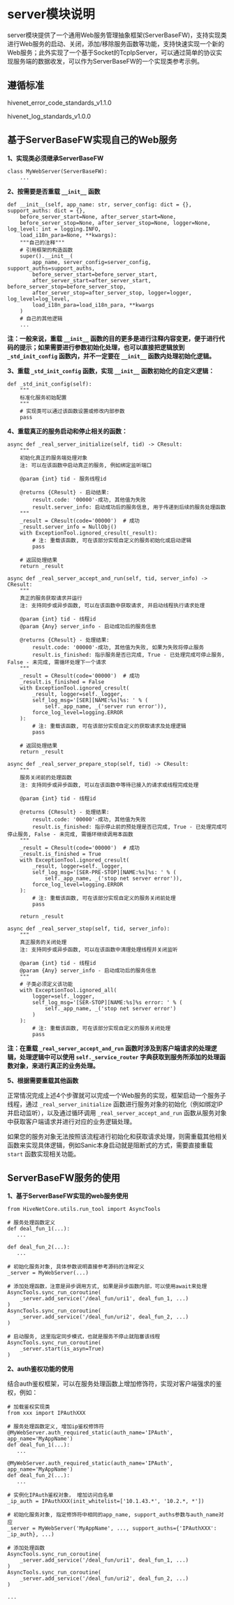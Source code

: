 # server模块说明

server模块提供了一个通用Web服务管理抽象框架(ServerBaseFW)，支持实现类进行Web服务的启动、关闭，添加/移除服务函数等功能，支持快速实现一个新的Web服务；此外实现了一个基于Socket的TcpIpServer，可以通过简单的协议实现服务端的数据收发，可以作为ServerBaseFW的一个实现类参考示例。



## 遵循标准

hivenet_error_code_standards_v1.1.0

hivenet_log_standards_v1.0.0



## 基于ServerBaseFW实现自己的Web服务

**1、实现类必须继承ServerBaseFW**

```
class MyWebServer(ServerBaseFW):
    ...
```



**2、按需要是否重载 `__init__` 函数**

```
def __init__(self, app_name: str, server_config: dict = {}, support_auths: dict = {},
    before_server_start=None, after_server_start=None,
    before_server_stop=None, after_server_stop=None, logger=None, log_level: int = logging.INFO,
    load_i18n_para=None, **kwargs):
    """自己的注释"""
    # 引用框架的构造函数
    super().__init__(
        app_name, server_config=server_config, support_auths=support_auths,
        before_server_start=before_server_start,
        after_server_start=after_server_start, before_server_stop=before_server_stop,
        after_server_stop=after_server_stop, logger=logger, log_level=log_level,
        load_i18n_para=load_i18n_para, **kwargs
    )
    # 自己的其他逻辑
    ...
```

**注：一般来说，重载 `__init__` 函数的目的更多是进行注释内容变更，便于进行代码的提示；如果需要进行参数初始化处理，也可以直接把逻辑放到 `_std_init_config` 函数内，并不一定要在  `__init__` 函数内处理初始化逻辑。**



**3、重载 `_std_init_config` 函数，实现 `__init__` 函数初始化的自定义逻辑：**

```
def _std_init_config(self):
    """
    标准化服务初始配置
    """
    # 实现类可以通过该函数设置或修改内部参数
    pass
```



**4、重载真正的服务启动和停止相关的函数：**

```
async def _real_server_initialize(self, tid) -> CResult:
    """
    初始化真正的服务端处理对象
    注: 可以在该函数中启动真正的服务, 例如绑定监听端口

    @param {int} tid - 服务线程id

    @returns {CResult} - 启动结果:
        result.code: '00000'-成功, 其他值为失败
        result.server_info: 启动成功后的服务信息, 用于传递到后续的服务处理函数
    """
    _result = CResult(code='00000')  # 成功
    _result.server_info = NullObj()
    with ExceptionTool.ignored_cresult(_result):
        # 注: 重载该函数, 可在该部分实现自定义的服务初始化或启动逻辑
        pass

    # 返回处理结果
    return _result

async def _real_server_accept_and_run(self, tid, server_info) -> CResult:
    """
    真正的服务获取请求并运行
    注: 支持同步或异步函数, 可以在该函数中获取请求, 并启动线程执行请求处理

    @param {int} tid - 线程id
    @param {Any} server_info - 启动成功后的服务信息

    @returns {CResult} - 处理结果:
        result.code: '00000'-成功, 其他值为失败, 如果为失败将停止服务
        result.is_finished: 指示服务是否已完成, True - 已处理完成可停止服务, False - 未完成, 需循环处理下一个请求
    """
    _result = CResult(code='00000')  # 成功
    _result.is_finished = False
    with ExceptionTool.ignored_cresult(
        _result, logger=self._logger,
        self_log_msg='[SER][NAME:%s]%s: ' % (
            self._app_name, _('server run error')),
        force_log_level=logging.ERROR
    ):
        # 注: 重载该函数, 可在该部分实现自定义的获取请求及处理逻辑
        pass

    # 返回处理结果
    return _result

async def _real_server_prepare_stop(self, tid) -> CResult:
    """
    服务关闭前的处理函数
    注: 支持同步或异步函数, 可以在该函数中等待已接入的请求或线程完成处理

    @param {int} tid - 线程id

    @returns {CResult} - 处理结果:
        result.code: '00000'-成功, 其他值为失败
        result.is_finished: 指示停止前的预处理是否已完成, True - 已处理完成可停止服务, False - 未完成, 需循环继续调用本函数
    """
    _result = CResult(code='00000')  # 成功
    _result.is_finished = True
    with ExceptionTool.ignored_cresult(
        _result, logger=self._logger,
        self_log_msg='[SER-PRE-STOP][NAME:%s]%s: ' % (
            self._app_name, _('stop net server error')),
        force_log_level=logging.ERROR
    ):
        # 注: 重载该函数, 可在该部分实现自定义的服务关闭前处理
        pass

    return _result

async def _real_server_stop(self, tid, server_info):
    """
    真正服务的关闭处理
    注: 支持同步或异步函数, 可以在该函数中清理处理线程并关闭监听

    @param {int} tid - 线程id
    @param {Any} server_info - 启动成功后的服务信息
    """
    # 子类必须定义该功能
    with ExceptionTool.ignored_all(
        logger=self._logger,
        self_log_msg='[SER-STOP][NAME:%s]%s error: ' % (
            self._app_name, _('stop net server error')
        )
    ):
        # 注: 重载该函数, 可在该部分实现自定义的服务关闭处理
        pass
```

**注：在重载 `_real_server_accept_and_run` 函数时涉及到客户端请求的处理逻辑，处理逻辑中可以使用 `self._service_router` 字典获取到服务所添加的处理函数对象，来进行真正的业务处理。**



**5、根据需要重载其他函数**

正常情况完成上述4个步骤就可以完成一个Web服务的实现，框架启动一个服务子线程，通过 `_real_server_initialize` 函数进行服务对象的初始化（例如绑定IP并启动监听），以及通过循环调用 `_real_server_accept_and_run` 函数从服务对象中获取客户端请求并进行对应的业务逻辑处理。

如果您的服务对象无法按照该流程进行初始化和获取请求处理，则需重载其他相关函数来实现具体逻辑，例如Sanic本身启动就是阻断式的方式，需要直接重载 `start` 函数实现相关功能。



## ServerBaseFW服务的使用

**1、基于ServerBaseFW实现的web服务使用**

```
from HiveNetCore.utils.run_tool import AsyncTools

# 服务处理函数定义
def deal_fun_1(...):
   ...

def deal_fun_2(...):
   ...

# 初始化服务对象, 具体参数说明直接参考源码的注释定义
_server = MyWebServer(...)

# 添加处理函数，注意是异步调用方式, 如果是异步函数内部，可以使用await来处理
AsyncTools.sync_run_coroutine(
	_server.add_service('/deal_fun/uri1', deal_fun_1, ...)
)
AsyncTools.sync_run_coroutine(
	_server.add_service('/deal_fun/uri2', deal_fun_2, ...)
)

# 启动服务, 这里指定同步模式，也就是服务不停止就阻塞该线程
AsyncTools.sync_run_coroutine(
	_server.start(is_asyn=True)
)
```



**2、auth鉴权功能的使用**

结合auth鉴权框架，可以在服务处理函数上增加修饰符，实现对客户端强求的鉴权，例如：

```
# 加载鉴权实现类
from xxx import IPAuthXXX

# 服务处理函数定义, 增加ip鉴权修饰符
@MyWebServer.auth_required_static(auth_name='IPAuth', app_name='MyAppName')
def deal_fun_1(...):
   ...

@MyWebServer.auth_required_static(auth_name='IPAuth', app_name='MyAppName')
def deal_fun_2(...):
   ...

# 实例化IPAuth鉴权对象， 增加访问白名单
_ip_auth = IPAuthXXX(init_whitelist=['10.1.43.*', '10.2.*, *'])

# 初始化服务对象, 指定修饰符中相同的app_name, support_auths参数与auth_name对应
_server = MyWebServer('MyAppName', ..., support_auths={'IPAuthXXX': _ip_auth}, ...)

# 添加处理函数
AsyncTools.sync_run_coroutine(
	_server.add_service('/deal_fun/uri1', deal_fun_1, ...)
)
AsyncTools.sync_run_coroutine(
	_server.add_service('/deal_fun/uri2', deal_fun_2, ...)
)

...
```

